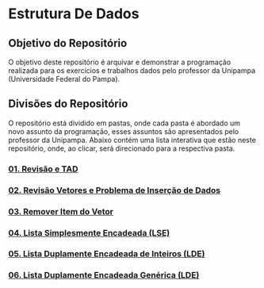 # Estrutura De Dados

## Objetivo do Repositório
O objetivo deste repositório é arquivar e demonstrar a programação realizada para os exercícios e trabalhos dados pelo professor da Unipampa (Universidade Federal do Pampa).

## Divisões do Repositório
O repositório está dividido em pastas, onde cada pasta é abordado um novo assunto da programação, esses assuntos são apresentados pelo professor da Unipampa. Abaixo contém uma lista interativa que estão neste repositório, onde, ao clicar, será direcionado para a respectiva pasta.

### [01. Revisão e TAD](./Atividade_1)

### [02. Revisão Vetores e Problema de Inserção de Dados](./Atividade_2)

### [03. Remover Item do Vetor](./Atividade_3)

### [04. Lista Simplesmente Encadeada (LSE)](./Atividade_4)

### [05. Lista Duplamente Encadeada de Inteiros (LDE)](./Atividade_5)

### [06. Lista Duplamente Encadeada Genérica (LDE)](./Atividade_6)